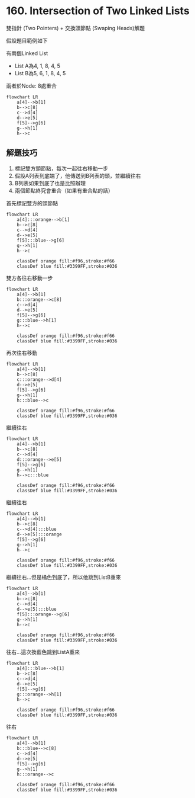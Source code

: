 # 160. Intersection of Two Linked Lists

雙指針 (Two Pointers) + 交換頭節點 (Swaping Heads)解題

假設題目範例如下

有兩個Linked List
- List A為4, 1, 8, 4, 5
- List B為5, 6, 1, 8, 4, 5

兩者於Node: 8處重合

```mermaid
flowchart LR
    a[4]-->b[1]
    b-->c[8]
    c-->d[4]
    d-->e[5]
    f[5]-->g[6]
    g-->h[1]
    h-->c
```

## 解題技巧

1. 標記雙方頭節點，每次一起往右移動一步
2. 假設A列表到底端了，他傳送到B列表的頭，並繼續往右
3. B列表如果到底了也是比照辦理
4. 兩個節點終究會重合（如果有重合點的話）

首先標記雙方的頭節點

```mermaid
flowchart LR
    a[4]:::orange-->b[1]
    b-->c[8]
    c-->d[4]
    d-->e[5]
    f[5]:::blue-->g[6]
    g-->h[1]
    h-->c

    classDef orange fill:#f96,stroke:#f66
    classDef blue fill:#3399FF,stroke:#036
```

雙方各往右移動一步

```mermaid
flowchart LR
    a[4]-->b[1]
    b:::orange-->c[8]
    c-->d[4]
    d-->e[5]
    f[5]-->g[6]
    g:::blue-->h[1]
    h-->c

    classDef orange fill:#f96,stroke:#f66
    classDef blue fill:#3399FF,stroke:#036
```

再次往右移動

```mermaid
flowchart LR
    a[4]-->b[1]
    b-->c[8]
    c:::orange-->d[4]
    d-->e[5]
    f[5]-->g[6]
    g-->h[1]
    h:::blue-->c

    classDef orange fill:#f96,stroke:#f66
    classDef blue fill:#3399FF,stroke:#036
```

繼續往右

```mermaid
flowchart LR
    a[4]-->b[1]
    b-->c[8]
    c-->d[4]
    d:::orange-->e[5]
    f[5]-->g[6]
    g-->h[1]
    h-->c:::blue

    classDef orange fill:#f96,stroke:#f66
    classDef blue fill:#3399FF,stroke:#036
```

繼續往右

```mermaid
flowchart LR
    a[4]-->b[1]
    b-->c[8]
    c-->d[4]:::blue
    d-->e[5]:::orange
    f[5]-->g[6]
    g-->h[1]
    h-->c

    classDef orange fill:#f96,stroke:#f66
    classDef blue fill:#3399FF,stroke:#036
```

繼續往右…但是橘色到底了，所以他跳到ListB重來

```mermaid
flowchart LR
    a[4]-->b[1]
    b-->c[8]
    c-->d[4]
    d-->e[5]:::blue
    f[5]:::orange-->g[6]
    g-->h[1]
    h-->c

    classDef orange fill:#f96,stroke:#f66
    classDef blue fill:#3399FF,stroke:#036
```

往右…這次換藍色跳到ListA重來

```mermaid
flowchart LR
    a[4]:::blue-->b[1]
    b-->c[8]
    c-->d[4]
    d-->e[5]
    f[5]-->g[6]
    g:::orange-->h[1]
    h-->c

    classDef orange fill:#f96,stroke:#f66
    classDef blue fill:#3399FF,stroke:#036
```

往右

```mermaid
flowchart LR
    a[4]-->b[1]
    b:::blue-->c[8]
    c-->d[4]
    d-->e[5]
    f[5]-->g[6]
    g-->h[1]
    h:::orange-->c

    classDef orange fill:#f96,stroke:#f66
    classDef blue fill:#3399FF,stroke:#036
```